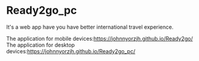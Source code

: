 # Ready2go_pc
It's a web app have you have better international travel experience.

The application for mobile devices:https://johnnyorzjh.github.io/Ready2go/
The application for desktop devices:https://johnnyorzjh.github.io/Ready2go_pc/
